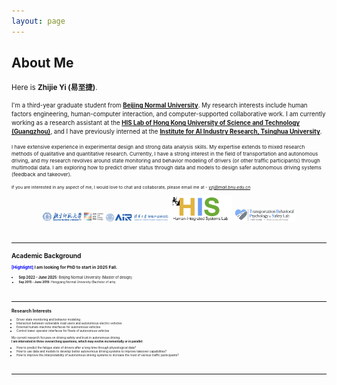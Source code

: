 ```yaml
---
layout: page
---
```


## About Me

<small>Here is **Zhijie Yi (易至捷)**.

<small>I'm a third-year graduate student from [__Beijing Normal University__](https://www.bnu.edu.cn/). My research interests include human factors engineering, human-computer interaction, and computer-supported collaborative work. I am currently working as a research assistant at the [__HIS Lab of Hong Kong University of Science and Technology (Guangzhou)__](https://personal.hkust-gz.edu.cn/hedengbo/index.html), and I have previously interned at the [__Institute for AI Industry Research, Tsinghua University__](https://air.tsinghua.edu.cn/en/index.htm).  

<small>I have extensive experience in experimental design and strong data analysis skills. My expertise extends to mixed research methods of qualitative and quantitative research. Currently, I have a strong interest in the field of transportation and autonomous driving, and my research revolves around state monitoring and behavior modeling of drivers (or other traffic participants) through multimodal data. I am exploring how to predict driver status through data and models to design safer autonomous driving systems (feedback and takeover). 

<small>If you are interested in any aspect of me, I would love to chat and collaborate, please email me at - *<font color='blue'>yzj@mail.bnu.edu.cn</font>*  
<p align="center">
  <img src="file/BNU.png" alt="Image 1" width="100">
  <img src="file/TsingHua.png" alt="Image 2" width="100">
  <img src="file/HIS.png" alt="Image 3" width="100">
  <img src="file/TBPS.png" alt="Image 4" width="100">
</p>

<br>

---

## Academic Background

**<font color='blue'>[Highlight]</font> I am looking for PhD to start in 2025 Fall.**

- <small>**Sep 2022 - June 2025:** Beijing Normal University (Master of design)
- <small>**Sep 2015 - June 2019:** Hengyang Normal University (Bachelor of arts)

<br>

---

## Research Interests

- Driver state monitoring and behavior modeling
- Interaction between vulnerable road users and autonomous electric vehicles
- External human-machine interfaces for autonomous vehicles
- Control tower operator interfaces for fleets of autonomous vehicles

My current research focuses on driving safety and trust in autonomous driving.
<br>
**I am interested in three overarching questions, which may evolve incrementally or in parallel:**  

- How to predict the fatigue state of drivers after a long time through physiological data?
- How to use data and models to develop better autonomous driving systems to improve takeover capabilities? 
- How to improve the interpretability of autonomous driving systems to increase the trust of various traffic participants? 
<br>

---
